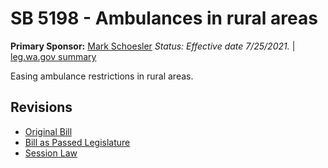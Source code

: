 # SB 5198 - Ambulances in rural areas
**Primary Sponsor:** [Mark Schoesler](/person/leg/mark.schoesler.md)
*Status: Effective date 7/25/2021.* | [leg.wa.gov summary](https://app.leg.wa.gov/billsummary?BillNumber=5198&Year=2021)

Easing ambulance restrictions in rural areas.

## Revisions
* [Original Bill](1/)
* [Bill as Passed Legislature](1/)
* [Session Law](1/)